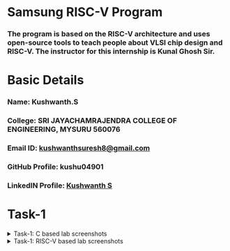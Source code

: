 # Samsung RISC-V Program
### The program is based on the RISC-V architecture and uses open-source tools to teach people about VLSI chip design and RISC-V. The instructor for this internship is Kunal Ghosh Sir.

# Basic Details

### Name: Kushwanth.S
### College: SRI JAYACHAMRAJENDRA COLLEGE OF ENGINEERING, MYSURU 560076
### Email ID: kushwanthsuresh8@gmail.com
### GitHub Profile: kushu04901
### LinkedIN Profile: [Kushwanth S](https://www.linkedin.com/in/kushwanth-s-profile/)

</details>

# Task-1

<details>
<summary> Task-1: C based lab screenshots </summary>
<br>

![image alt](https://github.com/kushu04901/samsung-riscv/blob/5f199e3496a63c141391b7a4a87c69d9dd1af18b/Task1/sum1toNc.png)

### The above is the lab screenshot of a C code to find the sum of number for 1 to any defined number-N. 

</details>

<details>
<summary> Task-1: RISC-V based lab screenshots </summary>
<br>

![image alt](
